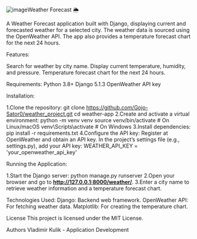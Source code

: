 ![image](https://github.com/user-attachments/assets/136fc691-2827-4e09-ab89-b7b2c3cb52f8)Weather Forecast 🌦️

A Weather Forecast application built with Django, displaying current and forecasted weather for a selected city. 
The weather data is sourced using the OpenWeather API. The app also provides a temperature forecast chart for the next 24 hours.

Features:

  Search for weather by city name.
  Display current temperature, humidity, and pressure.
  Temperature forecast chart for the next 24 hours.

Requirements:
    Python 3.8+
    Django 5.1.3
    OpenWeather API key
    
Installation:

1.Clone the repository:
    git clone https://github.com/Gojo-Sator0/weather_project.git
    cd weather-app
2.Create and activate a virtual environment:
    python -m venv venv
    source venv/bin/activate  # On Linux/macOS
    venv\Scripts\activate     # On Windows
3.Install dependencies:
    pip install -r requirements.txt
4.Configure the API key:
    Register at OpenWeather and obtain an API key.
    In the project’s settings file (e.g., settings.py), add your API key:
    WEATHER_API_KEY = 'your_openweather_api_key'
    
Running the Application:

1.Start the Django server:
    python manage.py runserver
2.Open your browser and go to **http://127.0.0.1:8000/weather/**.
3.Enter a city name to retrieve weather information and a temperature forecast chart.

Technologies Used:
    Django: Backend web framework.
    OpenWeather API: For fetching weather data.
    Matplotlib: For creating the temperature chart.

License
This project is licensed under the MIT License.

Authors
Vladimir Kulik - Application Development
